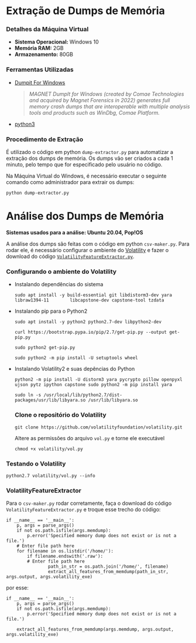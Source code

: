 

# Extração de Dumps de Memória

### Detalhes da Máquina Virtual
- **Sistema Operacional:** Windows 10
- **Memória RAM:** 2GB
- **Armazenamento:** 80GB

### Ferramentas Utilizadas
-  [Dumpit For Windows](https://www.magnetforensics.com/resources/magnet-dumpit-for-windows/)

    > *MAGNET DumpIt for Windows (created by Comae Technologies and acquired by Magnet Forensics in 2022) generates full memory crash dumps that are interoperable with multiple analysis tools and products such as WinDbg, Comae Platform.*

- [python3](https://www.python.org/downloads/windows/)

### Procedimento de Extração

É utilizado o código em python `dump-extractor.py` para automatizar a extração dos dumps de memória. Os dumps vão ser criados a cada 1 minuto, pelo tempo que for especificado pelo usuário no código.

Na Máquina Virtual do Windows, é necessário executar o seguinte comando como administrador para extrair os dumps:

 `python dump-extractor.py`

 # Análise dos Dumps de Memória
 
 **Sistemas usados para a análise: Ubuntu 20.04, Pop!OS**

 A análise dos dumps são feitas com o código em python `csv-maker.py`. Para rodar ele, é necessário configurar o ambiente do [Volatility](https://github.com/volatilityfoundation/volatility) e fazer o download do código [`VolatilityFeatureExtractor.py`](https://github.com/ahlashkari/VolMemLyzer). 

 ### Configurando o ambiente do Volatility

 * Instalando dependências do sistema

    `sudo apt install -y build-essential git libdistorm3-dev yara libraw1394-11        libcapstone-dev capstone-tool tzdata`

 * Instalando pip para o Python2

    `sudo apt install -y python2 python2.7-dev libpython2-dev`

    `curl https://bootstrap.pypa.io/pip/2.7/get-pip.py --output get-pip.py`

    `sudo python2 get-pip.py`

    `sudo python2 -m pip install -U setuptools wheel`

* Instalando Volatility2 e suas depências do Python

    `python2 -m pip install -U distorm3 yara pycrypto pillow openpyxl ujson pytz ipython capstone sudo python2 -m pip install yara`

    `sudo ln -s /usr/local/lib/python2.7/dist-packages/usr/lib/libyara.so /usr/lib/libyara.so`


    ### Clone o repositório do Volatility

    `git clone https://github.com/volatilityfoundation/volatility.git`

    Altere as permissões do arquivo `vol.py` e torne ele executável

    `chmod +x volatility/vol.py`

### Testando o Volatility

`python2.7 volatility/vol.py --info`

### VolatilityFeatureExtractor

Para o `csv-maker.py` rodar corretamente, faça o download do código `VolatilityFeatureExtractor.py` e troque esse trecho do código:

```
if __name__ == '__main__':
    p, args = parse_args()
    if not os.path.isfile(args.memdump):
        p.error('Specified memory dump does not exist or is not a file.')
	# Enter file path here
    for filename in os.listdir('/home/'):
        if filename.endswith('.raw'):
		# Enter file path here
                path_in_str = os.path.join('/home/', filename)
                extract_all_features_from_memdump(path_in_str, args.output, args.volatility_exe)
```

por esse:

```
if __name__ == '__main__':
    p, args = parse_args()
    if not os.path.isfile(args.memdump):
        p.error('Specified memory dump does not exist or is not a file.')

    extract_all_features_from_memdump(args.memdump, args.output, args.volatility_exe)

```

